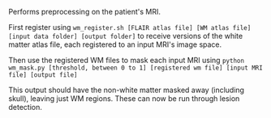 Performs preprocessing on the patient's MRI.

First register using
`wm_register.sh [FLAIR atlas file] [WM atlas file] [input data folder] [output folder]`
to receive versions of the white matter atlas file, each registered to an input MRI's image space.

Then use the registered WM files to mask each input MRI using
`python wm_mask.py [threshold, between 0 to 1] [registered wm file] [input MRI file] [output file]`

This output should have the non-white matter masked away (including skull), leaving just WM regions.
These can now be run through lesion detection.

